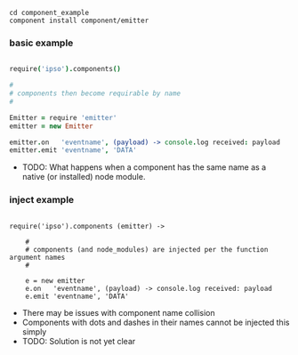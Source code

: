 ```
cd component_example
component install component/emitter
```

### basic example

```coffee

require('ipso').components()

#
# components then become requirable by name
#

Emitter = require 'emitter'
emitter = new Emitter

emitter.on   'eventname', (payload) -> console.log received: payload
emitter.emit 'eventname', 'DATA'

```

* TODO: What happens when a component has the same name as a native (or installed) node module.


### inject example

```

require('ipso').components (emitter) -> 

    #
    # components (and node_modules) are injected per the function argument names
    #

    e = new emitter
    e.on   'eventname', (payload) -> console.log received: payload
    e.emit 'eventname', 'DATA'

```

* There may be issues with component name collision
* Components with dots and dashes in their names cannot be injected this simply
* TODO: Solution is not yet clear

